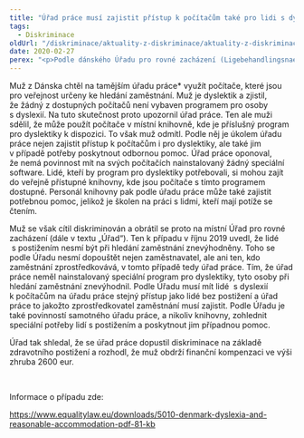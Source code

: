 ```yaml
---
title: "Úřad práce musí zajistit přístup k počítačům také pro lidi s dyslexií"
tags:
  - Diskriminace
oldUrl: "/diskriminace/aktuality-z-diskriminace/aktuality-z-diskriminace-2020/urad-prace-musi-zajistit-pristup-k-pocitacum-take-pro-lidi-s-dyslexii/"
date: 2020-02-27
perex: "<p>Podle dánského Úřadu pro rovné zacházení (Ligebehandlingsnaevnet) je povinností úřadu práce zajistit lidem s dyslexií rovný přístup k počítačům, které jsou určeny ke hledání zaměstnání.</p>"
---
```


<!-- imported from the old website -->

<p>Muž z Dánska chtěl na tamějším úřadu práce* využít počítače, které jsou pro veřejnost určeny ke hledání zaměstnání. Muž je dyslektik a zjistil, že žádný z dostupných počítačů není vybaven programem pro osoby s dyslexií. Na tuto skutečnost proto upozornil úřad práce. Ten ale muži sdělil, že může použít počítače v místní knihovně, kde je příslušný program pro dyslektiky k dispozici. To však muž odmítl. Podle něj je úkolem úřadu práce nejen zajistit přístup k počítačům i pro dyslektiky, ale také jim v případě potřeby poskytnout odbornou pomoc. Úřad práce oponoval, že nemá povinnost mít na svých počítačích nainstalovaný žádný speciální software. Lidé, kteří by program pro dyslektiky potřebovali, si mohou zajít do veřejně přístupné knihovny, kde jsou počítače s tímto programem dostupné. Personál knihovny pak podle úřadu práce může také zajistit potřebnou pomoc, jelikož je školen na práci s lidmi, kteří mají potíže se čtením. </p> <p>Muž se však cítil diskriminován a obrátil se proto na místní Úřad pro rovné zacházení (dále v textu „Úřad“). Ten k případu v říjnu 2019 uvedl, že lidé  s postižením nesmí být při hledání zaměstnání znevýhodněny. Toho se podle Úřadu nesmí dopouštět nejen zaměstnavatel, ale ani ten, kdo zaměstnání zprostředkovává, v tomto případě tedy úřad práce. Tím, že úřad práce neměl nainstalovaný speciální program pro dyslektiky, tyto osoby při hledání zaměstnání znevýhodnil. Podle Úřadu musí mít lidé  s dyslexií k počítačům na úřadu práce stejný přístup jako lidé bez postižení a úřad práce to jakožto zprostředkovatel zaměstnání musí zajistit. Podle Úřadu je také povinností samotného úřadu práce, a nikoliv knihovny, zohlednit speciální potřeby lidí s postižením a poskytnout jim případnou pomoc.</p> <p>Úřad tak shledal, že se úřad práce dopustil diskriminace na základě zdravotního postižení a rozhodl, že muž obdrží finanční kompenzaci ve výši zhruba 2600 eur.</p> <p> </p> <p>Informace o případu zde:</p> <a href="https://www.equalitylaw.eu/downloads/5010-denmark-dyslexia-and-reasonable-accommodation-pdf-81-kb" target="_blank">https://www.equalitylaw.eu/downloads/5010-denmark-dyslexia-and-reasonable-accommodation-pdf-81-kb</a>

